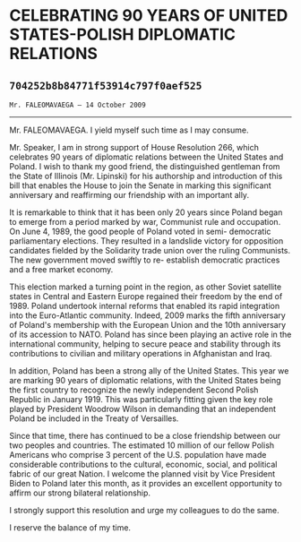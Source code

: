 # CELEBRATING 90 YEARS OF UNITED STATES-POLISH DIPLOMATIC RELATIONS
## `704252b8b84771f53914c797f0aef525`
`Mr. FALEOMAVAEGA — 14 October 2009`

---


Mr. FALEOMAVAEGA. I yield myself such time as I may consume.

Mr. Speaker, I am in strong support of House Resolution 266, which 
celebrates 90 years of diplomatic relations between the United States 
and Poland. I wish to thank my good friend, the distinguished gentleman 
from the State of Illinois (Mr. Lipinski) for his authorship and 
introduction of this bill that enables the House to join the Senate in 
marking this significant anniversary and reaffirming our friendship 
with an important ally.

It is remarkable to think that it has been only 20 years since Poland 
began to emerge from a period marked by war, Communist rule and 
occupation. On June 4, 1989, the good people of Poland voted in semi-
democratic parliamentary elections. They resulted in a landslide 
victory for opposition candidates fielded by the Solidarity trade union 
over the ruling Communists. The new government moved swiftly to re-
establish democratic practices and a free market economy.

This election marked a turning point in the region, as other Soviet 
satellite states in Central and Eastern Europe regained their freedom 
by the end of 1989. Poland undertook internal reforms that enabled its 
rapid integration into the Euro-Atlantic community. Indeed, 2009 marks 
the fifth anniversary of Poland's membership with the European Union 
and the 10th anniversary of its accession to NATO. Poland has since 
been playing an active role in the international community, helping to 
secure peace and stability through its contributions to civilian and 
military operations in Afghanistan and Iraq.

In addition, Poland has been a strong ally of the United States. This 
year we are marking 90 years of diplomatic relations, with the United 
States being the first country to recognize the newly independent 
Second Polish Republic in January 1919. This was particularly fitting 
given the key role played by President Woodrow Wilson in demanding that 
an independent Poland be included in the Treaty of Versailles.

Since that time, there has continued to be a close friendship between 
our two peoples and countries. The estimated 10 million of our fellow 
Polish Americans who comprise 3 percent of the U.S. population have 
made considerable contributions to the cultural, economic, social, and 
political fabric of our great Nation. I welcome the planned visit by 
Vice President Biden to Poland later this month, as it provides an 
excellent opportunity to affirm our strong bilateral relationship.

I strongly support this resolution and urge my colleagues to do the 
same.

I reserve the balance of my time.